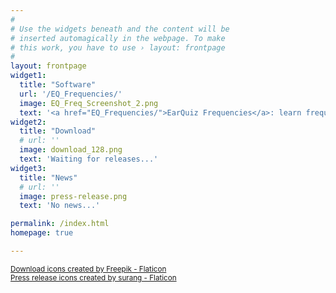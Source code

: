 ```yaml
---
#
# Use the widgets beneath and the content will be
# inserted automagically in the webpage. To make
# this work, you have to use › layout: frontpage
#
layout: frontpage
widget1:
  title: "Software"
  url: '/EQ_Frequencies/'
  image: EQ_Freq_Screenshot_2.png
  text: '<a href="EQ_Frequencies/">EarQuiz Frequencies</a>: learn frequency bands, equalize consciously!'
widget2:
  title: "Download"
  # url: ''
  image: download_128.png
  text: 'Waiting for releases...'
widget3:
  title: "News"
  # url: ''
  image: press-release.png
  text: 'No news...'

permalink: /index.html
homepage: true

---
```

<a href="https://www.flaticon.com/free-icons/download" title="download icons"><small>Download icons created by Freepik - Flaticon</small></a><br />
<a href="https://www.flaticon.com/free-icons/press-release" title="press release icons"><small>Press release icons created by surang - Flaticon</small></a>